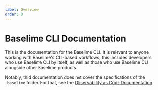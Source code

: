 ```yaml
---
label: Overview
order: 0
---
```


# Baselime CLI Documentation

This is the documentation for the Baselime CLI. It is relevant to anyone working with Baselime's CLI-based workflows; this includes developers who use Baselime CLI by itself, as well as those who use Baselime CLI alongside other Baselime products.

Notably, thid documentation does not cover the specifications of the `.baselime` folder. For that, see the [Observability as Code Documentation](../observability-as-code/overview.md).
